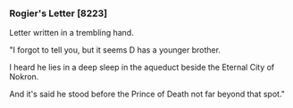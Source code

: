 ### Rogier's Letter [8223]

Letter written in a trembling hand.

"I forgot to tell you, but it seems D has a younger brother.

I heard he lies in a deep sleep in the aqueduct beside the Eternal City of Nokron.

And it's said he stood before the Prince of Death not far beyond that spot."